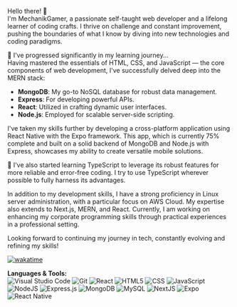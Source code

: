 Hello there! 👋  
I'm MechanikGamer, a passionate self-taught web developer and a lifelong learner of coding crafts. I thrive on challenge and constant improvement, pushing the boundaries of what I know by diving into new technologies and coding paradigms.

🌱 I've progressed significantly in my learning journey...  
Having mastered the essentials of HTML, CSS, and JavaScript — the core components of web development, I've successfully delved deep into the MERN stack:

- **MongoDB**: My go-to NoSQL database for robust data management.
- **Express**: For developing powerful APIs.
- **React**: Utilized in crafting dynamic user interfaces.
- **Node.js**: Employed for scalable server-side scripting.

I've taken my skills further by developing a cross-platform application using React Native with the Expo framework. This app, which is currently 75% complete and built on a solid backend of MongoDB and Node.js with Express, showcases my ability to create versatile mobile solutions.

🔧 I've also started learning TypeScript to leverage its robust features for more reliable and error-free coding. I try to use TypeScript wherever possible to fully harness its advantages.

In addition to my development skills, I have a strong proficiency in Linux server administration, with a particular focus on AWS Cloud. My expertise also extends to Next.js, MERN, and React. Currently, I am working on enhancing my corporate programming skills through practical experiences in a professional setting.

Looking forward to continuing my journey in tech, constantly evolving and refining my skills!

[![wakatime](https://wakatime.com/badge/user/018ba917-106c-4f6c-a1cd-005762e0399a.svg)](https://wakatime.com/@018ba917-106c-4f6c-a1cd-005762e0399a)

**Languages & Tools:**  
![Visual Studio Code](https://img.shields.io/badge/Visual_Studio_Code-007ACC?style=flat-square&logo=visual-studio-code&logoColor=white)
![Git](https://img.shields.io/badge/Git-F05032?style=flat-square&logo=git&logoColor=white)
![React](https://img.shields.io/badge/React-20232A?style=flat-square&logo=react&logoColor=61DAFB)
![HTML5](https://img.shields.io/badge/HTML5-E34F26?style=flat-square&logo=html5&logoColor=white)
![CSS](https://img.shields.io/badge/CSS3-1572B6?style=flat-square&logo=css3&logoColor=white)
![JavaScript](https://img.shields.io/badge/JavaScript-F7DF1E?style=flat-square&logo=javascript&logoColor=black)
![NodeJS](https://img.shields.io/badge/Node.js-43853D?style=flat-square&logo=node.js&logoColor=white)
![Express.js](https://img.shields.io/badge/Express.js-404D59?style=flat-square&logo=express&logoColor=white)
![MongoDB](https://img.shields.io/badge/MongoDB-47A248?style=flat-square&logo=mongodb&logoColor=white)
![MySQL](https://img.shields.io/badge/MySQL-4479A1?style=flat-square&logo=mysql&logoColor=white)
![NextJS](https://img.shields.io/badge/Next_JS-black?style=flat-square&logo=next.js&logoColor=white)
![Expo](https://img.shields.io/badge/Expo-1B1F23?style=flat-square&logo=expo&logoColor=white)
![React Native](https://img.shields.io/badge/React_Native-20232A?style=flat-square&logo=react&logoColor=61DAFB)
